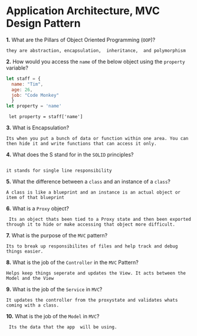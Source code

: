 # Application Architecture, MVC Design Pattern

**1.** What are the Pillars of Object Oriented Programming (`OOP`)?
<!-- enter you answer in the space below -->
```
they are abstraction, encapsulation,  inheritance,  and polymorphism
```
**2.** How would you access the `name` of the below object using the `property` variable?
```js
let staff = {
  name: "Tim",
  age: 26,
  job: "Code Monkey"
  }
let property = 'name'
```
<!-- enter you answer in the space below -->
```
 let property = staff['name']  
```
**3.** What is Encapsulation?
<!-- enter you answer in the space below -->
```
Its when you put a bunch of data or function within one area. You can then hide it and write functions that can access it only.
```
**4.** What does the S stand for in the `SOLID` principles?
<!-- enter you answer in the space below -->
```

it stands for single line responsibility

```
**5.** What the difference between a `class` and an instance of a `class`?
<!-- enter you answer in the space below -->
```
A class is like a blueprint and an instance is an actual object or item of that blueprint
```
**6.** What is a `Proxy` object?
<!-- enter you answer in the space below -->
```
 Its an object thats been tied to a Proxy state and then been exported through it to hide or make accessing that object more difficult.
```

**7.** What is the purpose of the `MVC` pattern?
<!-- enter you answer in the space below -->
```
Its to break up responsibilites of files and help track and debug things easier. 
```
**8.** What is the job of the `Controller` in the `MVC` Pattern?
<!-- enter you answer in the space below -->
```
Helps keep things seperate and updates the View. It acts between the Model and the View
```

**9.** What is the job of the `Service` in `MVC`?
<!-- enter you answer in the space below -->
```
It updates the controller from the proxystate and validates whats coming with a class.
```
**10.** What is the job of the `Model` in `MVC`?
<!-- enter you answer in the space below -->
```
 Its the data that the app  will be using.
```

